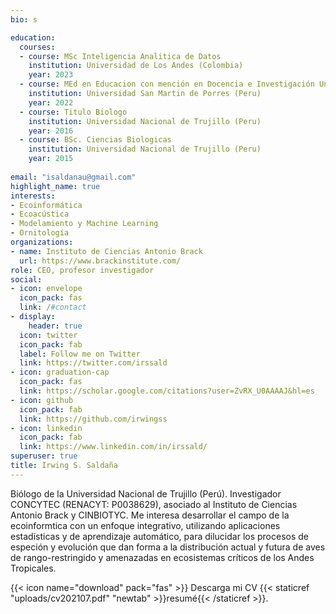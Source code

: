 ```yaml
---
bio: s

education:
  courses:
  - course: MSc Inteligencia Analitica de Datos
    institution: Universidad de Los Andes (Colombia)
    year: 2023
  - course: MEd en Educacion con mención en Docencia e Investigación Universitaria
    institution: Universidad San Martin de Porres (Peru)
    year: 2022
  - course: Titulo Biologo
    institution: Universidad Nacional de Trujillo (Peru)
    year: 2016
  - course: BSc. Ciencias Biologicas
    institution: Universidad Nacional de Trujillo (Peru)
    year: 2015
  
email: "isaldanau@gmail.com"
highlight_name: true
interests:
- Ecoinformática
- Ecoacústica
- Modelamiento y Machine Learning
- Ornitología
organizations:
- name: Instituto de Ciencias Antonio Brack
  url: https://www.brackinstitute.com/
role: CEO, profesor investigador
social:
- icon: envelope
  icon_pack: fas
  link: /#contact
- display:
    header: true
  icon: twitter
  icon_pack: fab
  label: Follow me on Twitter
  link: https://twitter.com/irssald
- icon: graduation-cap
  icon_pack: fas
  link: https://scholar.google.com/citations?user=ZvRX_U0AAAAJ&hl=es
- icon: github
  icon_pack: fab
  link: https://github.com/irwingss
- icon: linkedin
  icon_pack: fab
  link: https://www.linkedin.com/in/irssald/
superuser: true
title: Irwing S. Saldaña
---
```


Biólogo de la Universidad Nacional de Trujillo (Perú). Investigador CONCYTEC (RENACYT: P0038629), asociado al Instituto de Ciencias Antonio Brack y CINBIOTYC. Me interesa desarrollar el campo de la ecoinformtica con un enfoque integrativo, utilizando aplicaciones estadísticas y de aprendizaje automático, para dilucidar los procesos de especión y evolución que dan forma a la distribución actual y futura de aves de rango-restringido y amenazadas en ecosistemas críticos de los Andes Tropicales.

{{< icon name="download" pack="fas" >}} Descarga mi CV {{< staticref "uploads/cv202107.pdf" "newtab" >}}resumé{{< /staticref >}}.
